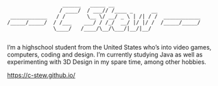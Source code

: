 ```
                  ______   _____ __                            
                 / ____/  / ___// /____ _      __              
 ____________   / /       \__ \/ __/ _ \ | /| / /  ____________
/_____/_____/  / /___    ___/ / /_/  __/ |/ |/ /  /_____/_____/
               \____/   /____/\__/\___/|__/|__/                
                                                                                             
```
I’m a highschool student from the United States who’s into video games, computers, coding and design. I’m currently studying Java as well as experimenting with 3D Design in my spare time, among other hobbies.

https://c-stew.github.io/
